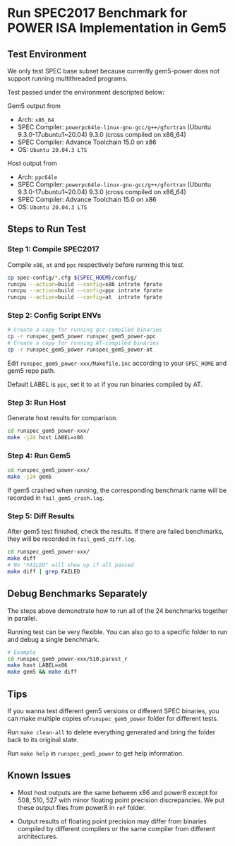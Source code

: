 # Run SPEC2017 Benchmark for POWER ISA Implementation in Gem5

## Test Environment

We only test SPEC base subset because currently gem5-power does not support running multithreaded programs.

Test passed under the environment descripted below:

Gem5 output from
- Arch: `x86_64`
- SPEC Compiler: `powerpc64le-linux-gnu-gcc/g++/gfortran` (Ubuntu 9.3.0-17ubuntu1~20.04) 9.3.0 (cross compiled on x86_64)
- SPEC Compiler: Advance Toolchain 15.0 on x86
- OS: `Ubuntu 20.04.3 LTS`

Host output from
- Arch: `ppc64le`
- SPEC Compiler: `powerpc64le-linux-gnu-gcc/g++/gfortran` (Ubuntu 9.3.0-17ubuntu1~20.04) 9.3.0 (cross compiled on x86_64)
- SPEC Compiler: Advance Toolchain 15.0 on x86
- OS: `Ubuntu 20.04.3 LTS`



##  Steps to Run Test

### Step 1: Compile SPEC2017

Compile `x86`, `at` and `ppc` respectively before running this test.
```bash
cp spec-config/*.cfg ${SPEC_HOEM}/config/
runcpu --action=build --config=x86 intrate fprate
runcpu --action=build --config=ppc intrate fprate
runcpu --action=build --config=at  intrate fprate
```

### Step 2: Config Script ENVs

```bash
# Create a copy for running gcc-compiled binaries
cp -r runspec_gem5_power runspec_gem5_power-ppc
# Create a copy for running AT-compiled binaries
cp -r runspec_gem5_power runspec_gem5_power-at
```

Edit `runspec_gem5_power-xxx/Makefile.inc` according to your `SPEC_HOME` and gem5 repo path.

Default LABEL is `ppc`, set it to `at` if you run binaries compiled by AT.

### Step 3: Run Host

Generate host results for comparison.

```bash
cd runspec_gem5_power-xxx/
make -j24 host LABEL=x86
```

### Step 4: Run Gem5

```bash
cd runspec_gem5_power-xxx/
make -j24 gem5
```

If gem5 crashed when running, the corresponding benchmark name will be recorded in `fail_gem5_crash.log`.

### Step 5: Diff Results

After gem5 test finished, check the results.
If there are failed benchmarks, they will be recorded in `fail_gem5_diff.log`.

```bash
cd runspec_gem5_power-xxx/
make diff
# No "FAILED" will show up if all passed
make diff | grep FAILED
```



## Debug Benchmarks Separately

The steps above demonstrate how to run all of the 24 benchmarks together in parallel.

Running test can be very flexible. You can also go to a specific folder to run and debug a single benchmark. 

```bash
# Example
cd runspec_gem5_power-xxx/510.parest_r
make host LABEL=x86
make gem5 && make diff
```



## Tips

If you wanna test different gem5 versions or different SPEC binaries, you can make multiple copies of`runspec_gem5_power` folder for different tests.

Run `make clean-all` to delete everything generated and bring the folder back to its original state.

Run `make help` in `runspec_gem5_power` to get help information.



## Known Issues

- Most host outputs are the same between x86 and power8 except for 508, 510, 527 with minor floating point precision discrepancies. We put these output files from power8 in `ref` folder.

- Output results of floating point precision may differ from binaries compiled by different compilers or the same compiler from different architectures.

